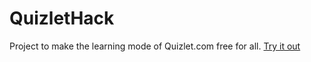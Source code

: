 # QuizletHack

Project to make the learning mode of Quizlet.com free for all.
[Try it out](quizlet-hack.vercel.app) 

